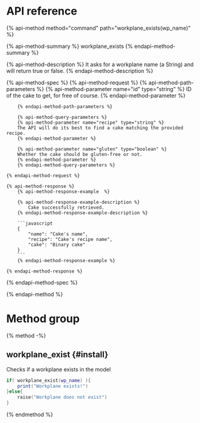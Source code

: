 # API reference

{% api-method method="command" path="workplane_exists(wp_name)" %}

{% api-method-summary %}
workplane_exists
{% endapi-method-summary %}

{% api-method-description %}
It asks for a workplane name (a String) and will return true or false.
{% endapi-method-description %}

{% api-method-spec %}
    {% api-method-request %}
        {% api-method-path-parameters %}
        {% api-method-parameter name="id" type="string" %}
        ID of the cake to get, for free of course.
        {% endapi-method-parameter %}

        {% endapi-method-path-parameters %}

        {% api-method-query-parameters %}
        {% api-method-parameter name="recipe" type="string" %}
        The API will do its best to find a cake matching the provided recipe.
        {% endapi-method-parameter %}

        {% api-method-parameter name="gluten" type="boolean" %}
        Whether the cake should be gluten-free or not.
        {% endapi-method-parameter %}
        {% endapi-method-query-parameters %}

    {% endapi-method-request %}

    {% api-method-response %}
        {% api-method-response-example  %}
        
        {% api-method-response-example-description %}
            Cake successfully retrieved.
        {% endapi-method-response-example-description %}

        ```javascript
        {
            "name": "Cake's name",
            "recipe": "Cake's recipe name",
            "cake": "Binary cake"
        }
        ```
        {% endapi-method-response-example %}
        
    {% endapi-method-response %}
{% endapi-method-spec %}

{% endapi-method %}


# Method group

{% method -%}
## workplane_exist {#install}

Checks if a workplane exists in the model


```lua
if( workplane_exist(wp_name) ){
    print("Workplane exists!")
}else{
    raise("Workplane does not exist")
}
```

{% endmethod %}